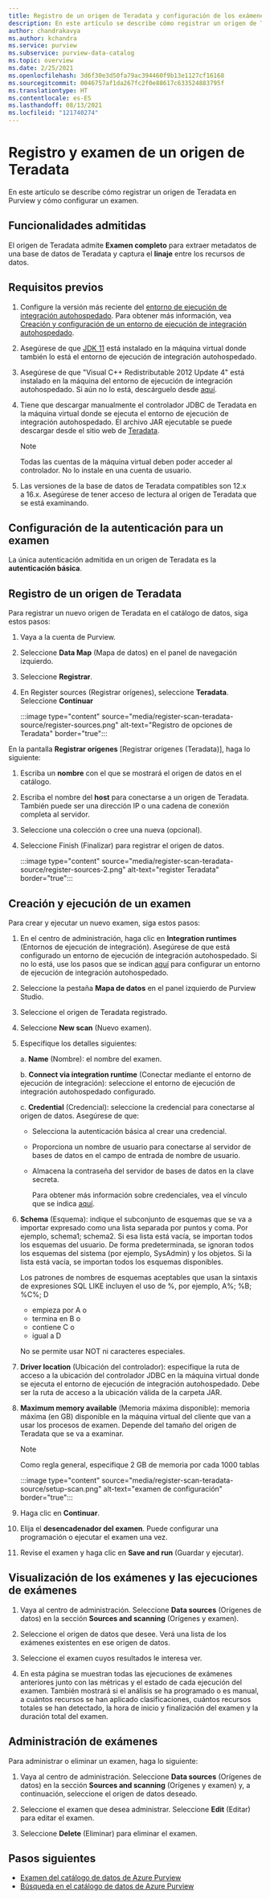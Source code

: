 ```yaml
---
title: Registro de un origen de Teradata y configuración de los exámenes en Azure Purview
description: En este artículo se describe cómo registrar un origen de Teradata en Azure Purview y cómo configurar un examen.
author: chandrakavya
ms.author: kchandra
ms.service: purview
ms.subservice: purview-data-catalog
ms.topic: overview
ms.date: 2/25/2021
ms.openlocfilehash: 3d6f30e3d50fa79ac394460f9b13e1127cf16168
ms.sourcegitcommit: 0046757af1da267fc2f0e88617c633524883795f
ms.translationtype: HT
ms.contentlocale: es-ES
ms.lasthandoff: 08/13/2021
ms.locfileid: "121740274"
---
```

# <a name="register-and-scan-teradata-source"></a>Registro y examen de un origen de Teradata

En este artículo se describe cómo registrar un origen de Teradata en Purview y cómo configurar un examen.

## <a name="supported-capabilities"></a>Funcionalidades admitidas

El origen de Teradata admite **Examen completo** para extraer metadatos de una base de datos de Teradata y captura el **linaje** entre los recursos de datos.

## <a name="prerequisites"></a>Requisitos previos

1.  Configure la versión más reciente del [entorno de ejecución de integración autohospedado](https://www.microsoft.com/download/details.aspx?id=39717).
    Para obtener más información, vea [Creación y configuración de un entorno de ejecución de integración autohospedado](../data-factory/create-self-hosted-integration-runtime.md).

2.  Asegúrese de que [JDK 11](https://www.oracle.com/java/technologies/javase-jdk11-downloads.html) está instalado en la máquina virtual donde también lo está el entorno de ejecución de integración autohospedado.

3.  Asegúrese de que \"Visual C++ Redistributable 2012 Update 4\" está instalado en la máquina del entorno de ejecución de integración autohospedado. Si aún no lo está, descárguelo desde [aquí](https://www.microsoft.com/download/details.aspx?id=30679).

4.  Tiene que descargar manualmente el controlador JDBC de Teradata en la máquina virtual donde se ejecuta el entorno de ejecución de integración autohospedado.
    El archivo JAR ejecutable se puede descargar desde el sitio web de [Teradata](https://downloads.teradata.com/).

    > [!Note]
    > Todas las cuentas de la máquina virtual deben poder acceder al controlador. No lo instale en una cuenta de usuario.

5.  Las versiones de la base de datos de Teradata compatibles son 12.x a 16.x. Asegúrese de tener acceso de lectura al origen de Teradata que se está examinando.

## <a name="setting-up-authentication-for-a-scan"></a>Configuración de la autenticación para un examen

La única autenticación admitida en un origen de Teradata es la **autenticación básica**.

## <a name="register-a-teradata-source"></a>Registro de un origen de Teradata

Para registrar un nuevo origen de Teradata en el catálogo de datos, siga estos pasos:

1.  Vaya a la cuenta de Purview.
2.  Seleccione **Data Map** (Mapa de datos) en el panel de navegación izquierdo.
3.  Seleccione **Registrar**.
4.  En Register sources (Registrar orígenes), seleccione **Teradata**. Seleccione **Continuar**

    :::image type="content" source="media/register-scan-teradata-source/register-sources.png" alt-text="Registro de opciones de Teradata" border="true":::

En la pantalla **Registrar orígenes** [Registrar orígenes (Teradata)], haga lo siguiente:

1.  Escriba un **nombre** con el que se mostrará el origen de datos en el catálogo.

2.  Escriba el nombre del **host** para conectarse a un origen de Teradata. También puede ser una dirección IP o una cadena de conexión completa al servidor.

3.  Seleccione una colección o cree una nueva (opcional).

4.  Seleccione Finish (Finalizar) para registrar el origen de datos.

    :::image type="content" source="media/register-scan-teradata-source/register-sources-2.png" alt-text="register Teradata" border="true":::

## <a name="creating-and-running-a-scan"></a>Creación y ejecución de un examen

Para crear y ejecutar un nuevo examen, siga estos pasos:

1.  En el centro de administración, haga clic en **Integration runtimes** (Entornos de ejecución de integración). Asegúrese de que está configurado un entorno de ejecución de integración autohospedado. Si no lo está, use los pasos que se indican [aquí](./manage-integration-runtimes.md) para configurar un entorno de ejecución de integración autohospedado.

2.  Seleccione la pestaña **Mapa de datos** en el panel izquierdo de Purview Studio.

3.  Seleccione el origen de Teradata registrado.

4.  Seleccione **New scan** (Nuevo examen).

5.  Especifique los detalles siguientes:

    a.  **Name** (Nombre): el nombre del examen.

    b.  **Connect via integration runtime** (Conectar mediante el entorno de ejecución de integración): seleccione el entorno de ejecución de integración autohospedado configurado.

    c.  **Credential** (Credencial): seleccione la credencial para conectarse al origen de datos. Asegúrese de que:

    -   Selecciona la autenticación básica al crear una credencial.
    -   Proporciona un nombre de usuario para conectarse al servidor de bases de datos en el campo de entrada de nombre de usuario.
    -   Almacena la contraseña del servidor de bases de datos en la clave secreta.

        Para obtener más información sobre credenciales, vea el vínculo que se indica [aquí](./manage-credentials.md).

6.  **Schema** (Esquema): indique el subconjunto de esquemas que se va a importar expresado como una lista separada por puntos y coma. Por ejemplo, schema1; schema2. Si esa lista está vacía, se importan todos los esquemas del usuario. De forma predeterminada, se ignoran todos los esquemas del sistema (por ejemplo, SysAdmin) y los objetos. Si la lista está vacía, se importan todos los esquemas disponibles.

    Los patrones de nombres de esquemas aceptables que usan la sintaxis de expresiones SQL LIKE incluyen el uso de %, por ejemplo, A%; %B; %C%; D
    - empieza por A o    
    - termina en B o    
    - contiene C o    
    - igual a D

    No se permite usar NOT ni caracteres especiales.

7.  **Driver location** (Ubicación del controlador): especifique la ruta de acceso a la ubicación del controlador JDBC en la máquina virtual donde se ejecuta el entorno de ejecución de integración autohospedado. Debe ser la ruta de acceso a la ubicación válida de la carpeta JAR.

8.  **Maximum memory available** (Memoria máxima disponible): memoria máxima (en GB) disponible en la máquina virtual del cliente que van a usar los procesos de examen. Depende del tamaño del origen de Teradata que se va a examinar.

    > [!Note] 
    > Como regla general, especifique 2 GB de memoria por cada 1000 tablas

    :::image type="content" source="media/register-scan-teradata-source/setup-scan.png" alt-text="examen de configuración" border="true":::

6.  Haga clic en **Continuar**.

7.  Elija el **desencadenador del examen**. Puede configurar una programación o ejecutar el examen una vez.

8.  Revise el examen y haga clic en **Save and run** (Guardar y ejecutar).

## <a name="viewing-your-scans-and-scan-runs"></a>Visualización de los exámenes y las ejecuciones de exámenes

1. Vaya al centro de administración. Seleccione **Data sources** (Orígenes de datos) en la sección **Sources and scanning** (Orígenes y examen).

2. Seleccione el origen de datos que desee. Verá una lista de los exámenes existentes en ese origen de datos.

3. Seleccione el examen cuyos resultados le interesa ver.

4. En esta página se muestran todas las ejecuciones de exámenes anteriores junto con las métricas y el estado de cada ejecución del examen. También mostrará si el análisis se ha programado o es manual, a cuántos recursos se han aplicado clasificaciones, cuántos recursos totales se han detectado, la hora de inicio y finalización del examen y la duración total del examen.

## <a name="manage-your-scans"></a>Administración de exámenes

Para administrar o eliminar un examen, haga lo siguiente:

1. Vaya al centro de administración. Seleccione **Data sources** (Orígenes de datos) en la sección **Sources and scanning** (Orígenes y examen) y, a continuación, seleccione el origen de datos deseado.

2. Seleccione el examen que desea administrar. Seleccione **Edit** (Editar) para editar el examen.

3. Seleccione **Delete** (Eliminar) para eliminar el examen.

## <a name="next-steps"></a>Pasos siguientes

- [Examen del catálogo de datos de Azure Purview](how-to-browse-catalog.md)
- [Búsqueda en el catálogo de datos de Azure Purview](how-to-search-catalog.md)